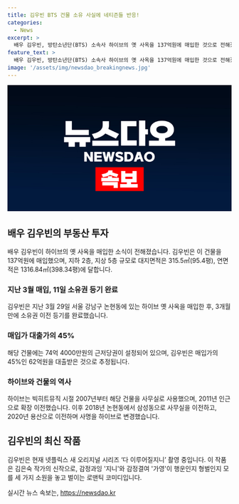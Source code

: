 ```yaml
---
title: 김우빈 BTS 건물 소유 사실에 네티즌들 반응!
categories:
  - News
excerpt: >
  배우 김우빈, 방탄소년단(BTS) 소속사 하이브의 옛 사옥을 137억원에 매입한 것으로 전해졌다. 건물은 지하 2층, 지상 5층으로 채권최고액 74억 4000만원의 근저당권이 설정됐다. 대출을 고려하면 매입가의 45%에 해당하는 62억원을 대출 받았을 것으로 추정된다. 현재는 넷플릭스 새 오리지널 시리즈 다 이루어질지니 촬영 중인 김우빈은 이번 작품에서 캐릭터 지니를 연기할 예정이다.
feature_text: >
  배우 김우빈, 방탄소년단(BTS) 소속사 하이브의 옛 사옥을 137억원에 매입한 것으로 전해졌다. 건물은 지하 2층, 지상 5층으로 채권최고액 74억 4000만원의 근저당권이 설정됐다. 대출을 고려하면 매입가의 45%에 해당하는 62억원을 대출 받았을 것으로 추정된다. 현재는 넷플릭스 새 오리지널 시리즈 다 이루어질지니 촬영 중인 김우빈은 이번 작품에서 캐릭터 지니를 연기할 예정이다.
image: '/assets/img/newsdao_breakingnews.jpg'
---
```


<p><img src="/assets/img/newsdao_breakingnews.jpg" alt="koreaapp 속보" /></p>

<h2 data-ke-size="size26">배우 김우빈의 부동산 투자</h2>

<p data-ke-size="size16">배우 김우빈이 하이브의 옛 사옥을 매입한 소식이 전해졌습니다. 김우빈은 이 건물을 137억원에 매입했으며, 지하 2층, 지상 5층 규모로 대지면적은 315.5㎡(95.4평), 연면적은 1316.84㎡(398.34평)에 달합니다.</p>

<h3>지난 3월 매입, 11일 소유권 등기 완료</h3>

<p data-ke-size="size16">김우빈은 지난 3월 29일 서울 강남구 논현동에 있는 하이브 옛 사옥을 매입한 후, 3개월 만에 소유권 이전 등기를 완료했습니다.</p>

<h3>매입가 대출가의 45%</h3>

<p data-ke-size="size16">해당 건물에는 74억 4000만원의 근저당권이 설정되어 있으며, 김우빈은 매입가의 45%인 62억원을 대출받은 것으로 추정됩니다.</p>

<h3>하이브와 건물의 역사</h3>

<p data-ke-size="size16">하이브는 빅히트뮤직 시절 2007년부터 해당 건물을 사무실로 사용했으며, 2011년 인근으로 확장 이전했습니다. 이후 2018년 논현동에서 삼성동으로 사무실을 이전하고, 2020년 용산으로 이전하며 사명을 하이브로 변경했습니다.</p>

<h2 data-ke-size="size26">김우빈의 최신 작품</h2>

<p data-ke-size="size16">김우빈은 현재 넷플릭스 새 오리지널 시리즈 ‘다 이루어질지니’ 촬영 중입니다. 이 작품은 김은숙 작가의 신작으로, 감정과잉 '지니'와 감정결여 '가영'이 행운인지 형벌인지 모를 세 가지 소원을 놓고 벌이는 로맨틱 코미디입니다.</p>
실시간 뉴스 속보는, <a href="https://newsdao.kr" rel="dofollow">https://newsdao.kr</a>


